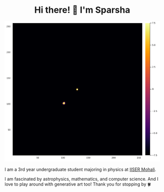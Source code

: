<h1 align="center"> Hi there! 👋 I'm Sparsha </h1>

<p align="center"> <img src="1.gif"/> </p>

I am a 3rd year undergraduate student majoring in physics at [IISER Mohali](https://www.iisermohali.ac.in/).

I am fascinated by astrophysics, mathematics, and computer science. And I love to play around with generative art too! Thank you for stopping by 🍀
